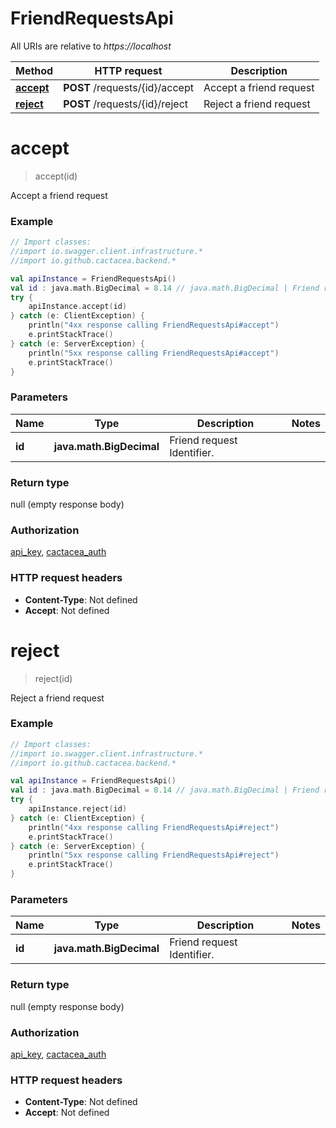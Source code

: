 # FriendRequestsApi

All URIs are relative to *https://localhost*

Method | HTTP request | Description
------------- | ------------- | -------------
[**accept**](FriendRequestsApi.md#accept) | **POST** /requests/{id}/accept | Accept a friend request
[**reject**](FriendRequestsApi.md#reject) | **POST** /requests/{id}/reject | Reject a friend request


<a name="accept"></a>
# **accept**
> accept(id)

Accept a friend request

### Example
```kotlin
// Import classes:
//import io.swagger.client.infrastructure.*
//import io.github.cactacea.backend.*

val apiInstance = FriendRequestsApi()
val id : java.math.BigDecimal = 8.14 // java.math.BigDecimal | Friend request Identifier.
try {
    apiInstance.accept(id)
} catch (e: ClientException) {
    println("4xx response calling FriendRequestsApi#accept")
    e.printStackTrace()
} catch (e: ServerException) {
    println("5xx response calling FriendRequestsApi#accept")
    e.printStackTrace()
}
```

### Parameters

Name | Type | Description  | Notes
------------- | ------------- | ------------- | -------------
 **id** | **java.math.BigDecimal**| Friend request Identifier. |

### Return type

null (empty response body)

### Authorization

[api_key](../README.md#api_key), [cactacea_auth](../README.md#cactacea_auth)

### HTTP request headers

 - **Content-Type**: Not defined
 - **Accept**: Not defined

<a name="reject"></a>
# **reject**
> reject(id)

Reject a friend request

### Example
```kotlin
// Import classes:
//import io.swagger.client.infrastructure.*
//import io.github.cactacea.backend.*

val apiInstance = FriendRequestsApi()
val id : java.math.BigDecimal = 8.14 // java.math.BigDecimal | Friend request Identifier.
try {
    apiInstance.reject(id)
} catch (e: ClientException) {
    println("4xx response calling FriendRequestsApi#reject")
    e.printStackTrace()
} catch (e: ServerException) {
    println("5xx response calling FriendRequestsApi#reject")
    e.printStackTrace()
}
```

### Parameters

Name | Type | Description  | Notes
------------- | ------------- | ------------- | -------------
 **id** | **java.math.BigDecimal**| Friend request Identifier. |

### Return type

null (empty response body)

### Authorization

[api_key](../README.md#api_key), [cactacea_auth](../README.md#cactacea_auth)

### HTTP request headers

 - **Content-Type**: Not defined
 - **Accept**: Not defined

